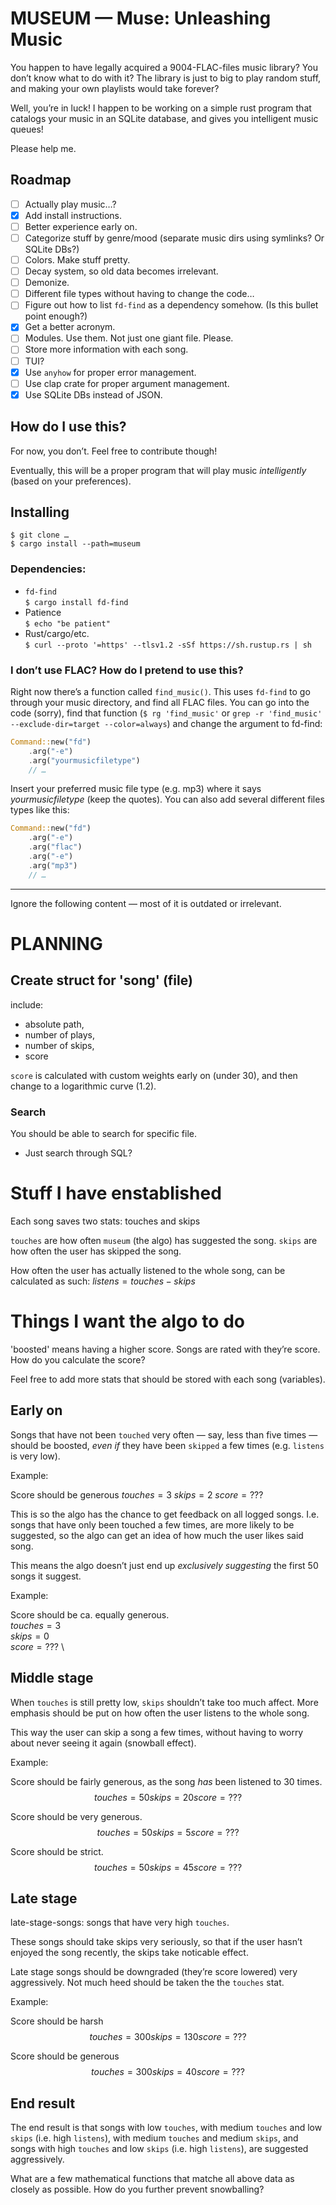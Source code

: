 # MUSEUM — Muse: Unleashing Music

You happen to have legally acquired a 9004-FLAC-files music library? You don’t
know what to do with it? The library is just to big to play random stuff, and
making your own playlists would take forever?

Well, you’re in luck! I happen to be working on a simple rust program that
catalogs your music in an SQLite database, and gives you intelligent music
queues!

Please help me.

## Roadmap

- [ ] Actually play music…?
- [x] Add install instructions.
- [ ] Better experience early on.
- [ ] Categorize stuff by genre/mood (separate music dirs using symlinks? Or SQLite DBs?)
- [ ] Colors. Make stuff pretty.
- [ ] Decay system, so old data becomes irrelevant.
- [ ] Demonize.
- [ ] Different file types without having to change the code…
- [ ] Figure out how to list `fd-find` as a dependency somehow. (Is this bullet point enough?)
- [x] Get a better acronym.
- [ ] Modules. Use them. Not just one giant file. Please.
- [ ] Store more information with each song.
- [ ] TUI?
- [x] Use `anyhow` for proper error management.
- [ ] Use clap crate for proper argument management.
- [x] Use SQLite DBs instead of JSON.

## How do I use this?

For now, you don’t. Feel free to contribute though!

Eventually, this will be a proper program that will play music *intelligently* (based on your preferences).

## Installing

`$ git clone …` \
`$ cargo install --path=museum`

### Dependencies: 

- `fd-find` \
	`$ cargo install fd-find`
- Patience \
	`$ echo "be patient"`
- Rust/cargo/etc. \
	`$ curl --proto '=https' --tlsv1.2 -sSf https://sh.rustup.rs | sh`

### I don’t use FLAC? How do I pretend to use this?

Right now there’s a function called `find_music()`. This uses `fd-find` to go through your music directory, and find all FLAC files. You can go into the code (sorry), find that function (`$ rg 'find_music'` or `grep -r 'find_music' --exclude-dir=target --color=always`) and change the argument to fd-find:
```rust
Command::new("fd")
	.arg("-e")
	.arg("yourmusicfiletype")
	// …
```

Insert your preferred music file type (e.g. mp3) where it says *yourmusicfiletype* (keep the quotes). You can also add several different files types like this:
```rust
Command::new("fd")
	.arg("-e")
	.arg("flac")
	.arg("-e")
	.arg("mp3")
	// …
```

---

Ignore the following content — most of it is outdated or irrelevant.

# PLANNING

## Create struct for 'song' (file)

include:
- absolute path,
- number of plays,
- number of skips,
- score

`score` is calculated with custom weights early on (under 30), and then
change to a logarithmic curve (1.2).

### Search

You should be able to search for specific file.

- Just search through SQL?

# Stuff I have enstablished

Each song saves two stats: touches and skips

`touches` are how often `museum` (the algo) has suggested the song.
  `skips` are how often the user has   skipped the song.

How often the user has actually listened to the whole song,
can be calculated as such: $listens = touches - skips$

# Things I want the algo to do

'boosted' means having a higher score.
Songs are rated with they’re score.
How do you calculate the score?

Feel free to add more stats that should be stored with each song (variables).

## Early on

Songs that have not been `touched`
very often — say, less than five times —
should be boosted, *even if* they have been
`skipped` a few times (e.g. `listens` is very low).

Example:

Score should be generous
$touches = 3$
$skips = 2$
$score = ???$

This is so the algo has the chance to get feedback on all
logged songs.
I.e. songs that have only been touched a few times,
are more likely to be suggested, so the algo can get an idea
of how much the user likes said song.

This means the algo doesn’t just end up *exclusively suggesting*
the first 50 songs it suggest.

Example:

Score should be ca. equally generous. \
$touches = 3$ \
$skips = 0$ \
$score = ???$ \

## Middle stage

When `touches` is still pretty low, `skips` shouldn’t take too much affect.
More emphasis should be put on how often the user listens to the whole song.

This way the user can skip a song a few times, without having to worry
about never seeing it again (snowball effect).

Example:

Score should be fairly generous, as the song *has* been listened to 30 times.
$$touches = 50
skips = 20
score = ???$$

Score should be very generous.
$$touches = 50
skips = 5
score = ???$$

Score should be strict.
$$touches = 50
skips = 45
score = ???$$

## Late stage

late-stage-songs: songs that have very high `touches`.

These songs should take skips very seriously,
so that if the user hasn’t enjoyed the song recently,
the skips take noticable effect.

Late stage songs should be downgraded (they’re score lowered)
very aggressively. Not much heed should be taken the the `touches` stat.

Example:

Score should be harsh
$$touches = 300
skips = 130
score = ???$$

Score should be generous
$$touches = 300
skips = 40
score = ???$$


## End result

The end result is that songs with low `touches`,
with medium `touches` and low `skips` (i.e. high `listens`),
with medium `touches` and medium `skips`,
and songs with high `touches` and low `skips` (i.e. high `listens`),
are suggested aggressively.

What are a few mathematical functions that matche all above data
as closely as possible. How do you further prevent snowballing?

